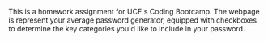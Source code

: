 This is a homework assignment for UCF's Coding Bootcamp. The webpage is represent your average password generator, equipped with checkboxes to determine the key categories you'd like to include in your password.